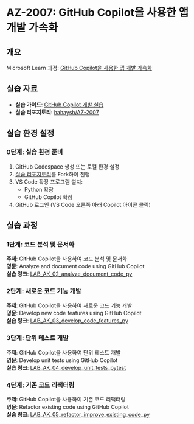 # AZ-2007: GitHub Copilot을 사용한 앱 개발 가속화

## 개요

Microsoft Learn 과정: [GitHub Copilot을 사용한 앱 개발 가속화](https://learn.microsoft.com/ko-kr/training/paths/accelerate-app-development-using-github-copilot/)

## 실습 자료

- **실습 가이드**: [GitHub Copilot 개발 실습](https://microsoftlearning.github.io/mslearn-github-copilot-dev/)
- **실습 리포지토리**: [hahaysh/AZ-2007](https://github.com/hahaysh/AZ-2007)

## 실습 환경 설정

### 0단계: 실습 환경 준비
1. GitHub Codespace 생성 또는 로컬 환경 설정
2. [실습 리포지토리](https://github.com/hahaysh/AZ-2007)를 Fork하여 진행
3. VS Code 확장 프로그램 설치:
   - Python 확장
   - GitHub Copilot 확장
4. GitHub 로그인 (VS Code 오른쪽 아래 Copilot 아이콘 클릭)

## 실습 과정

### 1단계: 코드 분석 및 문서화
**주제**: GitHub Copilot을 사용하여 코드 분석 및 문서화  
**영문**: Analyze and document code using GitHub Copilot  
**실습 링크**: [LAB_AK_02_analyze_document_code_py](https://microsoftlearning.github.io/mslearn-github-copilot-dev/Instructions/Labs/LAB_AK_02_analyze_document_code_py.html)

### 2단계: 새로운 코드 기능 개발
**주제**: GitHub Copilot을 사용하여 새로운 코드 기능 개발  
**영문**: Develop new code features using GitHub Copilot  
**실습 링크**: [LAB_AK_03_develop_code_features_py](https://microsoftlearning.github.io/mslearn-github-copilot-dev/Instructions/Labs/LAB_AK_03_develop_code_features_py.html)

### 3단계: 단위 테스트 개발
**주제**: GitHub Copilot을 사용하여 단위 테스트 개발  
**영문**: Develop unit tests using GitHub Copilot  
**실습 링크**: [LAB_AK_04_develop_unit_tests_pytest](https://microsoftlearning.github.io/mslearn-github-copilot-dev/Instructions/Labs/LAB_AK_04_develop_unit_tests_pytest.html)

### 4단계: 기존 코드 리팩터링
**주제**: GitHub Copilot을 사용하여 기존 코드 리팩터링  
**영문**: Refactor existing code using GitHub Copilot  
**실습 링크**: [LAB_AK_05_refactor_improve_existing_code_py](https://microsoftlearning.github.io/mslearn-github-copilot-dev/Instructions/Labs/LAB_AK_05_refactor_improve_existing_code_py.html)

